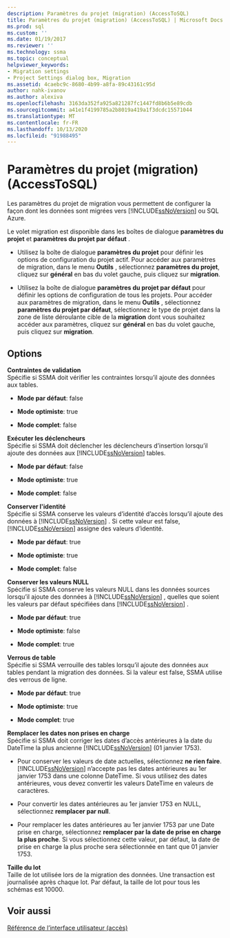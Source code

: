 ```yaml
---
description: Paramètres du projet (migration) (AccessToSQL)
title: Paramètres du projet (migration) (AccessToSQL) | Microsoft Docs
ms.prod: sql
ms.custom: ''
ms.date: 01/19/2017
ms.reviewer: ''
ms.technology: ssma
ms.topic: conceptual
helpviewer_keywords:
- Migration settings
- Project Settings dialog box, Migration
ms.assetid: 4caebc9c-8680-4b99-a8fa-89c43161c95d
author: nahk-ivanov
ms.author: alexiva
ms.openlocfilehash: 3163da352fa925a821287fc1447fd8b6b5e89cdb
ms.sourcegitcommit: a41e1f4199785a2b8019a419a1f3dcdc15571044
ms.translationtype: MT
ms.contentlocale: fr-FR
ms.lasthandoff: 10/13/2020
ms.locfileid: "91988495"
---
```

# <a name="project-settings-migration-accesstosql"></a>Paramètres du projet (migration) (AccessToSQL)
Les paramètres du projet de migration vous permettent de configurer la façon dont les données sont migrées vers [!INCLUDE[ssNoVersion](../../includes/ssnoversion-md.md)] ou SQL Azure.  
  
Le volet migration est disponible dans les boîtes de dialogue **paramètres du projet** et **paramètres du projet par défaut** .  
  
-   Utilisez la boîte de dialogue **paramètres du projet** pour définir les options de configuration du projet actif. Pour accéder aux paramètres de migration, dans le menu **Outils** , sélectionnez **paramètres du projet**, cliquez sur **général** en bas du volet gauche, puis cliquez sur **migration**.  
  
-   Utilisez la boîte de dialogue **paramètres du projet par défaut** pour définir les options de configuration de tous les projets. Pour accéder aux paramètres de migration, dans le menu **Outils** , sélectionnez **paramètres du projet par défaut**, sélectionnez le type de projet dans la zone de liste déroulante cible de la **migration** dont vous souhaitez accéder aux paramètres, cliquez sur **général** en bas du volet gauche, puis cliquez sur **migration**.  
  
## <a name="options"></a>Options  
**Contraintes de validation**  
Spécifie si SSMA doit vérifier les contraintes lorsqu’il ajoute des données aux tables.  
  
-   **Mode par défaut**: false  
  
-   **Mode optimiste**: true  
  
-   **Mode complet**: false  
  
**Exécuter les déclencheurs**  
Spécifie si SSMA doit déclencher les déclencheurs d’insertion lorsqu’il ajoute des données aux [!INCLUDE[ssNoVersion](../../includes/ssnoversion-md.md)] tables.  
  
-   **Mode par défaut**: false  
  
-   **Mode optimiste**: true  
  
-   **Mode complet**: false  
  
**Conserver l'identité**  
Spécifie si SSMA conserve les valeurs d’identité d’accès lorsqu’il ajoute des données à [!INCLUDE[ssNoVersion](../../includes/ssnoversion-md.md)] . Si cette valeur est false, [!INCLUDE[ssNoVersion](../../includes/ssnoversion-md.md)] assigne des valeurs d’identité.  
  
-   **Mode par défaut**: true  
  
-   **Mode optimiste**: true  
  
-   **Mode complet**: false  
  
**Conserver les valeurs NULL**  
Spécifie si SSMA conserve les valeurs NULL dans les données sources lorsqu’il ajoute des données à [!INCLUDE[ssNoVersion](../../includes/ssnoversion-md.md)] , quelles que soient les valeurs par défaut spécifiées dans [!INCLUDE[ssNoVersion](../../includes/ssnoversion-md.md)] .  
  
-   **Mode par défaut**: true  
  
-   **Mode optimiste**: false  
  
-   **Mode complet**: true  
  
**Verrous de table**  
Spécifie si SSMA verrouille des tables lorsqu’il ajoute des données aux tables pendant la migration des données. Si la valeur est false, SSMA utilise des verrous de ligne.  
  
-   **Mode par défaut**: true  
  
-   **Mode optimiste**: true  
  
-   **Mode complet**: true  
  
**Remplacer les dates non prises en charge**  
Spécifie si SSMA doit corriger les dates d’accès antérieures à la date du DateTime la plus ancienne [!INCLUDE[ssNoVersion](../../includes/ssnoversion-md.md)] (01 janvier 1753).  
  
-   Pour conserver les valeurs de date actuelles, sélectionnez **ne rien faire**. [!INCLUDE[ssNoVersion](../../includes/ssnoversion-md.md)] n’accepte pas les dates antérieures au 1er janvier 1753 dans une colonne DateTime. Si vous utilisez des dates antérieures, vous devez convertir les valeurs DateTime en valeurs de caractères.  
  
-   Pour convertir les dates antérieures au 1er janvier 1753 en NULL, sélectionnez **remplacer par null**.  
  
-   Pour remplacer les dates antérieures au 1er janvier 1753 par une Date prise en charge, sélectionnez **remplacer par la date de prise en charge la plus proche**. Si vous sélectionnez cette valeur, par défaut, la date de prise en charge la plus proche sera sélectionnée en tant que 01 janvier 1753.  
  
**Taille du lot**  
Taille de lot utilisée lors de la migration des données. Une transaction est journalisée après chaque lot. Par défaut, la taille de lot pour tous les schémas est 10000.  
  
## <a name="see-also"></a>Voir aussi  
[Référence de l’interface utilisateur (accès)](./user-interface-reference-accesstosql.md)  
